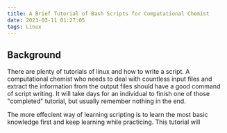 ```yaml
---
title: A Brief Tutorial of Bash Scripts for Computational Chemist
date: 2023-03-11 01:27:05
tags: Linux
---
```



## Background

There are plenty of tutorials of linux and how to write a script. A computational chemist who needs to deal with countless input files and extract the information from the output files should have a good command of script writing. It will take days for an individual to finish one of those "completed" tutorial, but usually remember nothing in the end.

The more effecient way of learning scripting is to learn the most basic knowledge first and keep learning while practicing. This tutorial will 
